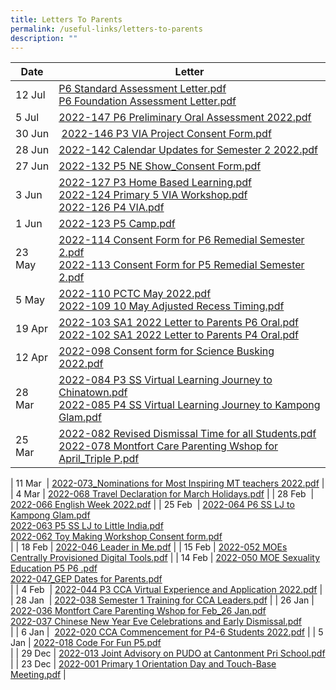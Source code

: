 ```yaml
---
title: Letters To Parents
permalink: /useful-links/letters-to-parents
description: ""
---
```

| Date | Letter |
|---|---|
| 12 Jul | [P6 Standard Assessment Letter.pdf](/files/P6%20Standard%20Assessment%20Letter.pdf) <br> [P6 Foundation Assessment Letter.pdf](/files/P6%20Foundation%20Assessment%20Letter.pdf) |
| 5 Jul  | [2022-147 P6 Preliminary Oral Assessment 2022.pdf](/files/2022-147%20P6%20Preliminary%20Oral%20Assessment%202022.pdf) |
| 30 Jun |  [2022-146 P3 VIA Project Consent Form.pdf](/files/2022-146%20P3%20VIA%20Project%20Consent%20Form.pdf) |
| 28 Jun | [2022-142 Calendar Updates for Semester 2 2022.pdf](/files/2022-142%20Calendar%20Updates%20for%20Semester%202%202022.pdf) |
| 27 Jun | [2022-132 P5 NE Show\_Consent Form.pdf](/files/2022-132%20P5%20NE%20Show_Consent%20Form.pdf) |
| 3 Jun | [2022-127 P3 Home Based Learning.pdf](/files/2022-127%20P3%20Home%20Based%20Learning.pdf) <br> [2022-124 Primary 5 VIA Workshop.pdf](/files/2022-124%20Primary%205%20VIA%20Workshop%20after%20school%20on%2030%20June%202022%20pdf.pdf) <br> [2022-126 P4 VIA.pdf](/files/2022-126%20P4%20VIA.pdf) |
| 1 Jun | [2022-123 P5 Camp.pdf](/files/2022-123%20P5%20Camp.pdf) |
| 23 May | [2022-114 Consent Form for P6 Remedial Semester 2.pdf](/files/2022-114%20Consent%20Form%20for%20P6%20Remedial%20%20Semester%202.pdf) <br> [2022-113 Consent Form for P5 Remedial Semester 2.pdf](/files/2022-113%20Consent%20Form%20for%20P5%20Remedial%20Semester%202.pdf) |
| 5 May | [2022-110 PCTC May 2022.pdf](/files/2022-110%20PCTC%20May%202022.pdf) <br> [2022-109 10 May Adjusted Recess Timing.pdf](/files/2022-109%2010%20May%20Adjusted%20Recess%20Timing.pdf) |
| 19 Apr | [2022-103 SA1 2022 Letter to Parents P6 Oral.pdf](/files/2022-103%20SA1%202022%20Letter%20to%20Parents%20P6%20Oral.pdf) <br> [2022-102 SA1 2022 Letter to Parents P4 Oral.pdf](/files/2022-102%20SA1%202022%20Letter%20to%20Parents%20P4%20Oral.pdf) |
| 12 Apr | [2022-098 Consent form for Science Busking 2022.pdf](/files/2022-098%20Consent%20form%20for%20Science%20Busking%202022.pdf) |
| 28 Mar | [2022-084 P3 SS Virtual Learning Journey to Chinatown.pdf](/files/2022-084%20P3%20SS%20Virtual%20Learning%20Journey%20to%20Chinatown.pdf) <br> [2022-085 P4 SS Virtual Learning Journey to Kampong Glam.pdf](/files/2022-085%20P4%20SS%20Virtual%20Learning%20Journey%20to%20Kampong%20Glam.pdf) |
| 25 Mar | [2022-082 Revised Dismissal Time for all Students.pdf](/files/2022-082%20Revised%20Dismissal%20Time%20for%20all%20Students.pdf) <br> [2022-078 Montfort Care Parenting Wshop for April\_Triple P.pdf](/files/2022-078%20Montfort%20Care%20Parenting%20Wshop%20for%20April_Triple%20P.pdf) |


| 11 Mar  | [2022-073\_Nominations for Most Inspiring MT teachers 2022.pdf](https://cantonmentpri.moe.edu.sg/qql/slot/u535/Useful%20Links/Letters/2022-073_Nominations%20for%20Most%20Inspiring%20MT%20teachers%202022.pdf) |
| 4 Mar | [2022-068 Travel Declaration for March Holidays.pdf](https://cantonmentpri.moe.edu.sg/qql/slot/u535/Useful%20Links/Letters/2022-068%20Travel%20Declaration%20for%20March%20Holidays.pdf) |
| 28 Feb  | [2022-066 English Week 2022.pdf](https://cantonmentpri.moe.edu.sg/qql/slot/u535/Useful%20Links/Letters/2022-066%20English%20Week%202022.pdf) |
| 25 Feb  | [2022-064 P6 SS LJ to Kampong Glam.pdf](https://cantonmentpri.moe.edu.sg/qql/slot/u535/Useful%20Links/Letters/2022-064%20P6%20SS%20LJ%20to%20Kampong%20Glam.pdf)  
[2022-063 P5 SS LJ to Little India.pdf](https://cantonmentpri.moe.edu.sg/qql/slot/u535/Useful%20Links/Letters/2022-063%20P5%20SS%20LJ%20to%20Little%20India.pdf)  
[2022-062 Toy Making Workshop Consent form.pdf](https://cantonmentpri.moe.edu.sg/qql/slot/u535/Useful%20Links/Letters/2022-062%20Toy%20Making%20Workshop%20Consent%20form.pdf)  
 |
| 18 Feb | [2022-046 Leader in Me.pdf](https://cantonmentpri.moe.edu.sg/qql/slot/u535/Useful%20Links/Letters/2022-046%20Leader%20in%20Me.pdf) |
| 15 Feb | [2022-052 MOEs Centrally Provisioned Digital Tools.pdf](https://cantonmentpri.moe.edu.sg/qql/slot/u535/Useful%20Links/Letters/2022-052%20MOEs%20Centrally%20Provisioned%20Digital%20Tools.pdf) |
| 14 Feb | [2022-050 MOE Sexuality Education P5 P6 .pdf](https://cantonmentpri.moe.edu.sg/qql/slot/u535/Useful%20Links/Letters/2022-050%20MOE%20Sexuality%20Education%20%20P5%20%20P6%20.pdf)  
[2022-047\_GEP Dates for Parents.pdf](https://cantonmentpri.moe.edu.sg/qql/slot/u535/Useful%20Links/Letters/2022-047_GEP%20Dates%20for%20Parents.pdf)  
 |
| 4 Feb  | [2022-044 P3 CCA Virtual Experience and Application 2022.pdf](https://cantonmentpri.moe.edu.sg/qql/slot/u535/Useful%20Links/Letters/2022-044%20P3%20CCA%20Virtual%20Experience%20and%20Application%202022.pdf) |
| 28 Jan  | [2022-038 Semester 1 Training for CCA Leaders.pdf](https://cantonmentpri.moe.edu.sg/qql/slot/u535/Useful%20Links/Letters/2022-038%20Semester%201%20Training%20for%20CCA%20Leaders.pdf) |
| 26 Jan | [2022-036 Montfort Care Parenting Wshop for Feb\_26 Jan.pdf](https://cantonmentpri.moe.edu.sg/qql/slot/u535/Useful%20Links/Letters/2022-036%20Montfort%20Care%20Parenting%20Wshop%20for%20Feb_26%20Jan.pdf)  
[2022-037 Chinese New Year Eve Celebrations and Early Dismissal.pdf](https://cantonmentpri.moe.edu.sg/qql/slot/u535/Useful%20Links/Letters/2022-037%20Chinese%20New%20Year%20Eve%20Celebrations%20and%20Early%20Dismissal.pdf)  
 |
| 6 Jan |  [2022-020 CCA Commencement for P4-6 Students 2022.pdf](https://cantonmentpri.moe.edu.sg/qql/slot/u535/Useful%20Links/Letters/2022-020%20CCA%20Commencement%20for%20P4-6%20Students%202022.pdf) |
| 5 Jan | [2022-018 Code For Fun P5.pdf](https://cantonmentpri.moe.edu.sg/qql/slot/u535/Useful%20Links/Letters/2022-018%20Code%20For%20Fun%20P5.pdf)  
 |
| 29 Dec | [2022-013 Joint Advisory on PUDO at Cantonment Pri School.pdf](https://cantonmentpri.moe.edu.sg/qql/slot/u535/Useful%20Links/Letters/2022-013%20Joint%20Advisory%20on%20PUDO%20at%20Cantonment%20Pri%20School.pdf)  
 |
| 23 Dec | [2022-001 Primary 1 Orientation Day and Touch-Base Meeting.pdf](https://cantonmentpri.moe.edu.sg/qql/slot/u535/Useful%20Links/Letters/2022-001%20Primary%201%20Orientation%20Day%20and%20Touch-Base%20Meeting.pdf) |